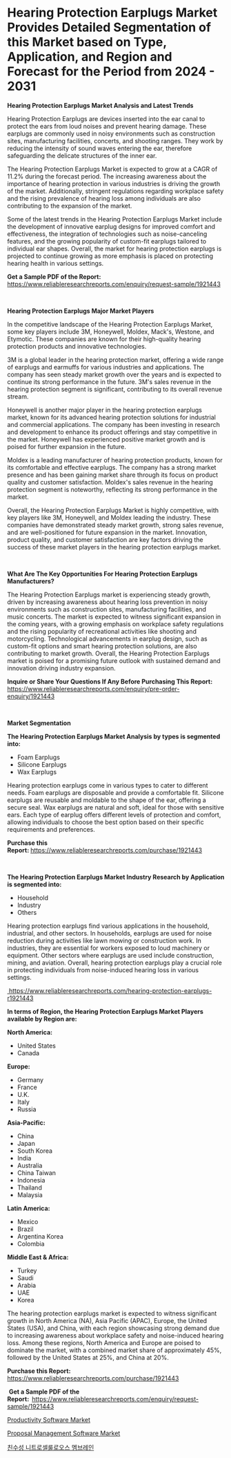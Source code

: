 <p><h1>Hearing Protection Earplugs Market Provides Detailed Segmentation of this Market based on Type, Application, and Region and Forecast for the Period from 2024 - 2031</h1></p><p><strong>Hearing Protection Earplugs Market Analysis and Latest Trends</strong></p>
<p><p>Hearing Protection Earplugs are devices inserted into the ear canal to protect the ears from loud noises and prevent hearing damage. These earplugs are commonly used in noisy environments such as construction sites, manufacturing facilities, concerts, and shooting ranges. They work by reducing the intensity of sound waves entering the ear, therefore safeguarding the delicate structures of the inner ear.</p><p>The Hearing Protection Earplugs Market is expected to grow at a CAGR of 11.2% during the forecast period. The increasing awareness about the importance of hearing protection in various industries is driving the growth of the market. Additionally, stringent regulations regarding workplace safety and the rising prevalence of hearing loss among individuals are also contributing to the expansion of the market.</p><p>Some of the latest trends in the Hearing Protection Earplugs Market include the development of innovative earplug designs for improved comfort and effectiveness, the integration of technologies such as noise-canceling features, and the growing popularity of custom-fit earplugs tailored to individual ear shapes. Overall, the market for hearing protection earplugs is projected to continue growing as more emphasis is placed on protecting hearing health in various settings.</p></p>
<p><strong>Get a Sample PDF of the Report:&nbsp;</strong> <a href="https://www.reliableresearchreports.com/enquiry/request-sample/1921443">https://www.reliableresearchreports.com/enquiry/request-sample/1921443</a></p>
<p>&nbsp;</p>
<p><strong>Hearing Protection Earplugs Major Market Players</strong></p>
<p><p>In the competitive landscape of the Hearing Protection Earplugs Market, some key players include 3M, Honeywell, Moldex, Mack's, Westone, and Etymotic. These companies are known for their high-quality hearing protection products and innovative technologies.</p><p>3M is a global leader in the hearing protection market, offering a wide range of earplugs and earmuffs for various industries and applications. The company has seen steady market growth over the years and is expected to continue its strong performance in the future. 3M's sales revenue in the hearing protection segment is significant, contributing to its overall revenue stream.</p><p>Honeywell is another major player in the hearing protection earplugs market, known for its advanced hearing protection solutions for industrial and commercial applications. The company has been investing in research and development to enhance its product offerings and stay competitive in the market. Honeywell has experienced positive market growth and is poised for further expansion in the future.</p><p>Moldex is a leading manufacturer of hearing protection products, known for its comfortable and effective earplugs. The company has a strong market presence and has been gaining market share through its focus on product quality and customer satisfaction. Moldex's sales revenue in the hearing protection segment is noteworthy, reflecting its strong performance in the market.</p><p>Overall, the Hearing Protection Earplugs Market is highly competitive, with key players like 3M, Honeywell, and Moldex leading the industry. These companies have demonstrated steady market growth, strong sales revenue, and are well-positioned for future expansion in the market. Innovation, product quality, and customer satisfaction are key factors driving the success of these market players in the hearing protection earplugs market.</p></p>
<p>&nbsp;</p>
<p><strong>What Are The Key Opportunities For Hearing Protection Earplugs Manufacturers?</strong></p>
<p><p>The Hearing Protection Earplugs market is experiencing steady growth, driven by increasing awareness about hearing loss prevention in noisy environments such as construction sites, manufacturing facilities, and music concerts. The market is expected to witness significant expansion in the coming years, with a growing emphasis on workplace safety regulations and the rising popularity of recreational activities like shooting and motorcycling. Technological advancements in earplug design, such as custom-fit options and smart hearing protection solutions, are also contributing to market growth. Overall, the Hearing Protection Earplugs market is poised for a promising future outlook with sustained demand and innovation driving industry expansion.</p></p>
<p><strong>Inquire or Share Your Questions If Any Before Purchasing This Report:</strong> <a href="https://www.reliableresearchreports.com/enquiry/pre-order-enquiry/1921443">https://www.reliableresearchreports.com/enquiry/pre-order-enquiry/1921443</a></p>
<p>&nbsp;</p>
<p><strong>Market Segmentation</strong></p>
<p><strong>The Hearing Protection Earplugs Market Analysis by types is segmented into:</strong></p>
<p><ul><li>Foam Earplugs</li><li>Silicone Earplugs</li><li>Wax Earplugs</li></ul></p>
<p><p>Hearing protection earplugs come in various types to cater to different needs. Foam earplugs are disposable and provide a comfortable fit. Silicone earplugs are reusable and moldable to the shape of the ear, offering a secure seal. Wax earplugs are natural and soft, ideal for those with sensitive ears. Each type of earplug offers different levels of protection and comfort, allowing individuals to choose the best option based on their specific requirements and preferences.</p></p>
<p><strong>Purchase this Report:&nbsp;</strong><a href="https://www.reliableresearchreports.com/purchase/1921443">https://www.reliableresearchreports.com/purchase/1921443</a></p>
<p>&nbsp;</p>
<p><strong>The Hearing Protection Earplugs Market Industry Research by Application is segmented into:</strong></p>
<p><ul><li>Household</li><li>Industry</li><li>Others</li></ul></p>
<p><p>Hearing protection earplugs find various applications in the household, industrial, and other sectors. In households, earplugs are used for noise reduction during activities like lawn mowing or construction work. In industries, they are essential for workers exposed to loud machinery or equipment. Other sectors where earplugs are used include construction, mining, and aviation. Overall, hearing protection earplugs play a crucial role in protecting individuals from noise-induced hearing loss in various settings.</p></p>
<p><a href="https://www.reliableresearchreports.com/hearing-protection-earplugs-r1921443">&nbsp;https://www.reliableresearchreports.com/hearing-protection-earplugs-r1921443</a></p>
<p><strong>In terms of Region, the Hearing Protection Earplugs Market Players available by Region are:</strong></p>
<p>
    <p> <strong> North America: </strong>
        <ul>
            <li>United States</li>
            <li>Canada</li>
        </ul>
        </p> 
    <p> <strong> Europe: </strong>
        <ul>
            <li>Germany</li>
            <li>France</li>
            <li>U.K.</li>
            <li>Italy</li>
            <li>Russia</li>
        </ul>
        </p> 
    <p> <strong> Asia-Pacific: </strong>
        <ul>
            <li>China</li>
            <li>Japan</li>
            <li>South Korea</li>
            <li>India</li>
            <li>Australia</li>
            <li>China Taiwan</li>
            <li>Indonesia</li>
            <li>Thailand</li>
            <li>Malaysia</li>
        </ul>
        </p> 
    <p> <strong> Latin America: </strong>
        <ul>
            <li>Mexico</li>
            <li>Brazil</li>
            <li>Argentina Korea</li>
            <li>Colombia</li>
        </ul>
        </p> 
    <p> <strong> Middle East & Africa: </strong>
        <ul>
            <li>Turkey</li>
            <li>Saudi</li>
            <li>Arabia</li>
            <li>UAE</li>
            <li>Korea</li>
        </ul>
    </p>
    </p>
<p><p>The hearing protection earplugs market is expected to witness significant growth in North America (NA), Asia Pacific (APAC), Europe, the United States (USA), and China, with each region showcasing strong demand due to increasing awareness about workplace safety and noise-induced hearing loss. Among these regions, North America and Europe are poised to dominate the market, with a combined market share of approximately 45%, followed by the United States at 25%, and China at 20%.</p></p>
<p><strong>Purchase this Report: </strong><a href="https://www.reliableresearchreports.com/purchase/1921443">https://www.reliableresearchreports.com/purchase/1921443</a></p>
<p>&nbsp;<strong>Get a Sample PDF of the Report:&nbsp;&nbsp;</strong><a href="https://www.reliableresearchreports.com/enquiry/request-sample/1921443">https://www.reliableresearchreports.com/enquiry/request-sample/1921443</a></p>
<p><strong></strong></p>
<p><p><a href="https://www.linkedin.com/pulse/productivity-software-market-exploring-share-trends-future-growth-ns8ze">Productivity Software Market</a></p><p><a href="https://www.linkedin.com/pulse/proposal-management-software-market-furnishes-information-share-4f1ke">Proposal Management Software Market</a></p><p><a href="https://github.com/vsap75a286l/Market-Research-Report-List-2/blob/main/6165878150292.md">친수성 니트로셀룰로오스 멤브레인</a></p></p>